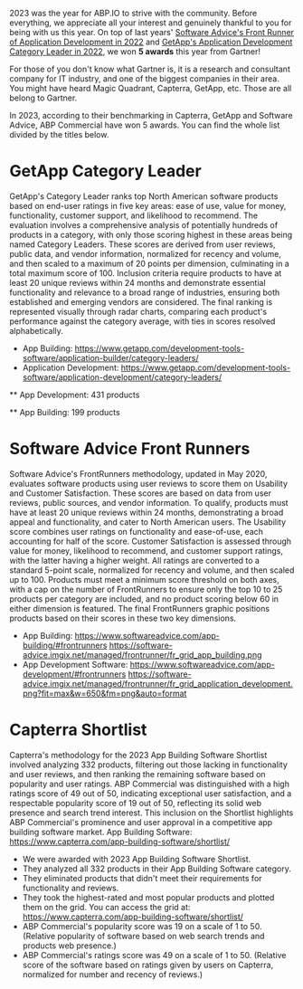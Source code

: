 
2023 was the year for ABP.IO to strive with the community. Before everything, we appreciate all your interest and genuinely thankful to you for being with us this year.
On top of last years' [Software Advice's Front Runner of Application Development in 2022](https://blog.abp.io/abp/abpcommercial-2022-front-runner-in-app-development-category) and [GetApp's Application Development Category Leader in 2022](https://blog.abp.io/abp/abpcommercial-2022-category-leader-in-app-development-category), we won **5 awards** this year from Gartner!

For those of you don't know what Gartner is, it is a research and consultant company for IT industry, and one of the biggest companies in their area. You might have heard Magic Quadrant, Capterra, GetApp, etc. Those are all belong to Gartner.

In 2023, according to their benchmarking in Capterra, GetApp and Software Advice, ABP Commercial have won 5 awards. You can find the whole list divided by the titles below.

# GetApp Category Leader

GetApp's Category Leader ranks top North American software products based on end-user ratings in five key areas: ease of use, value for money, functionality, customer support, and likelihood to recommend. The evaluation involves a comprehensive analysis of potentially hundreds of products in a category, with only those scoring highest in these areas being named Category Leaders. These scores are derived from user reviews, public data, and vendor information, normalized for recency and volume, and then scaled to a maximum of 20 points per dimension, culminating in a total maximum score of 100. Inclusion criteria require products to have at least 20 unique reviews within 24 months and demonstrate essential functionality and relevance to a broad range of industries, ensuring both established and emerging vendors are considered. The final ranking is represented visually through radar charts, comparing each product's performance against the category average, with ties in scores resolved alphabetically.
* App Building: https://www.getapp.com/development-tools-software/application-builder/category-leaders/
* Application Development: https://www.getapp.com/development-tools-software/application-development/category-leaders/

** App Development: 431 products

** App Building: 199 products


# Software Advice Front Runners

Software Advice's FrontRunners methodology, updated in May 2020, evaluates software products using user reviews to score them on Usability and Customer Satisfaction. These scores are based on data from user reviews, public sources, and vendor information. To qualify, products must have at least 20 unique reviews within 24 months, demonstrating a broad appeal and functionality, and cater to North American users. The Usability score combines user ratings on functionality and ease-of-use, each accounting for half of the score. Customer Satisfaction is assessed through value for money, likelihood to recommend, and customer support ratings, with the latter having a higher weight. All ratings are converted to a standard 5-point scale, normalized for recency and volume, and then scaled up to 100. Products must meet a minimum score threshold on both axes, with a cap on the number of FrontRunners to ensure only the top 10 to 25 products per category are included, and no product scoring below 60 in either dimension is featured. The final FrontRunners graphic positions products based on their scores in these two key dimensions.

* App Building: https://www.softwareadvice.com/app-building/#frontrunners
https://software-advice.imgix.net/managed/frontrunner/fr_grid_app_building.png
* App Development Software: https://www.softwareadvice.com/app-development/#frontrunners
https://software-advice.imgix.net/managed/frontrunner/fr_grid_application_development.png?fit=max&w=650&fm=png&auto=format

# Capterra Shortlist 
Capterra's methodology for the 2023 App Building Software Shortlist involved analyzing 332 products, filtering out those lacking in functionality and user reviews, and then ranking the remaining software based on popularity and user ratings. ABP Commercial was distinguished with a high ratings score of 49 out of 50, indicating exceptional user satisfaction, and a respectable popularity score of 19 out of 50, reflecting its solid web presence and search trend interest. This inclusion on the Shortlist highlights ABP Commercial's prominence and user approval in a competitive app building software market.
App Building Software: https://www.capterra.com/app-building-software/shortlist/

- We were awarded with 2023 App Building Software Shortlist.
- They analyzed all 332 products in their App Building Software category.
- They eliminated products that didn't meet their requirements for functionality and reviews.
- They took the highest-rated and most popular products and plotted them on the grid.
You can access the grid at: https://www.capterra.com/app-building-software/shortlist/
- ABP Commercial's popularity score was 19 on a scale of 1 to 50. (Relative popularity of software based on web search trends and products web presence.)
- ABP Commercial's ratings score was 49 on a scale of 1 to 50. (Relative score of the software based on ratings given by users on Capterra, normalized for number and recency of reviews.)

